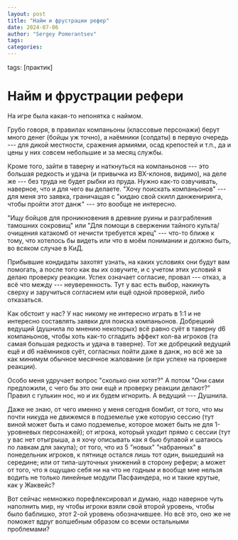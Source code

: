 ```yaml
---
layout: post
title: "Найм и фрустрации рефер"
date: 2024-07-06
author: "Sergey Pomerantsev"
tags:
categories:
---
```

tags: [практик]

# Найм и фрустрации рефери

На игре была какая-то непонятка с наймом.

Грубо говоря, в правилах компаньоны (классовые персонажи) берут много денег (бойцы уж точно), а наёмники (солдаты) в первую очередь --- для дикой местности, сражения армиями, осад крепостей и т.п., да и цены у них совсем небольшие и за месяц службы.

Кроме того, зайти в таверну и наткнуться на компаньонов --- это большая редкость и удача (и привычка из BX-клонов, видимо), на деле же --- без труда не будет рыбки из пруда. Нужно как-то озвучивать, наверное, что и для чего вы делаете. "Хочу поискать компаньонов" --- для меня это заявка, граничащая с "кидаю свой скилл данжениринга, чтобы пройти этот данж" --- это вообще не интересно.

"Ищу бойцов для проникновения в древние руины и разграбления тамошних сокровищ" или "Для помощи в свержении тайного культа/очищения катакомб от нечисти требуется жрец" --- что-то ближе к тому, что хотелось бы видеть или что в моём понимании и должно быть, во всяком случае в КиД.

Прибывшие кондидаты захотят узнать, на каких условиях они будут вам помогать, а после того как вы их озвучите, и с учетом этих условий я делаю проверку реакции. Успех означает согласие, провал --- отказ, а всё что между --- неуверенность. Тут у вас есть выбор, накинуть сверху и заручиться согласием или ещё одной проверкой, либо отказаться.

Как обстоит у нас? У нас никому не интересно играть в 1:1 и не интересно составлять заявки для поиска компаньонов. Добрецкий ведущий (душнила по мнению некоторых) всё равно суёт в таверну d6 компаньонов, чтобы хоть как-то сгладить эффект кол-ва игроков (та самая большая редкость и удача в таверне). Тот же добрецкий ведущий ещё и d6 наёмников суёт, согласных пойти даже в данж, но всё же за как минимум обычное месячное жалование (и при успехе на проверке реакции).

Особо меня удручает вопрос "сколько они хотят?" А потом "Они сами предложили, с чего бы это они ещё и проверку реакции делают?" Правил с гулькин нос, но и их будем игнорить. А ведущий --- Душнила.

Даже не знаю, от чего именно у меня сегодня бомбит, от того, что мы почти никуда не движемся в подземелье уже которую сессию (тут виной может быть и само подземелье, которое может быть не для 1-уровневых персонажей); от игрока, который уходит прямо с сессии (тут у вас нет отыгрыша, а я хочу описывать как я бью булавой и шатаюсь по лавкам для закупа); от того, что из 5 "новых" "набранных" в понедельник игроков, к пятнице остался лишь тот один, вышедший на середине; или от типа-шуточных унижений в сторону рефери; а может от того, что я ощущаю себя ни на что не годным и вообще мне нельзя водить не только линейные модули Пасфаиндера, но и такие крутые, как у Жаквейс?

Вот сейчас немножко порефлексировал и думаю, надо наверное чуть наполнить мир, ну чтобы игроки взяли свой второй уровень, чтобы было баблишко, этот 2-ой уровень обозначившее. Но всё это, оно же не поможет вдруг волшебным образом со всеми остальными проблемами?
